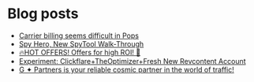 # Blog posts
<!-- BLOG-POST-LIST:START -->
- [Carrier billing seems difficult in Pops](https://afflift.com/f/threads/carrier-billing-seems-difficult-in-pops.10593/)
- [Spy Hero, New SpyTool   Walk-Through](https://afflift.com/f/threads/spy-hero-new-spytool-walk-through.10485/)
- [🔥HOT OFFERS! Offers for high ROI! 🤑](https://afflift.com/f/threads/%F0%9F%94%A5hot-offers-offers-for-high-roi-%F0%9F%A4%91.10615/)
- [Experiment: Clickflare+TheOptimizer+Fresh New Revcontent Account](https://afflift.com/f/threads/experiment-clickflare-theoptimizer-fresh-new-revcontent-account.10545/)
- [G ✦ Partners is your reliable cosmic partner in the world of traffic!](https://afflift.com/f/threads/g-%E2%9C%A6-partners-is-your-reliable-cosmic-partner-in-the-world-of-traffic.9099/)
<!-- BLOG-POST-LIST:END -->
